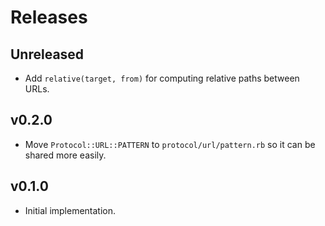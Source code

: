 # Releases

## Unreleased

  - Add `relative(target, from)` for computing relative paths between URLs.

## v0.2.0

  - Move `Protocol::URL::PATTERN` to `protocol/url/pattern.rb` so it can be shared more easily.

## v0.1.0

  - Initial implementation.
